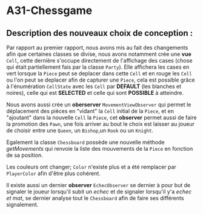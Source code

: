 # A31-Chessgame 

## Description des nouveaux choix de conception :

Par rapport au premier rapport, nous avons mis au fait des changements afin que certaines classes se divise, nous avons notamment crée 
une **vue** `Cell`, cette dernière s'occupe directement de l'affichage des cases (chose qui était partiellement fais par la classe `Party`). Elle affichera les cases en vert lorsque la `Piece` peut se deplacer dans cette `Cell` et en rouge les `Cell` ou l'on peut se deplacer afin de capturer une `Piece`, cela est possible grâce à l'énumération `CellState` avec les `Cell` par **DEFAULT** (les blanches et noires), celle qui est **SELECTED** et celle qui sont **POSSIBLE** à atteindre.

Nous avons aussi crée un **oberserver** `MovementViewObserver` qui permet le déplacement des pièces en "vidant" la `Cell` initial de la `Piece`, et en "ajoutant" dans la nouvelle `Cell` la `Piece`, cet  **observer** permet aussi de faire la promotion des `Pawn`, une fois arriver au bout le choix est laisser au joueur de choisir entre une `Queen`, un `Bishop`,un `Rook` ou un `Knight`.

Egalement la classe `Chessboard` possède une nouvelle méthode *getMovements* qui renvoie la liste des mouvements de la `Piece` en fonction de sa position.

Les couleurs ont changer; `Color` n'existe plus et a été remplacer par `PlayerColor` afin d'être plus cohérent.

Il existe aussi un dernier **observer** `EchecObserver` se dernier à pour but de signaler le joueur lorsqu'il subit un *echec* et de signaler lorsqu'il y'a *echec et mat*, se dernier analyse tout le `Chessboard` afin de faire ses différents signalement.

